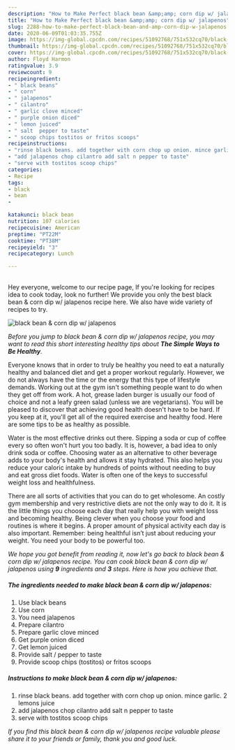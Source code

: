 ```yaml
---
description: "How to Make Perfect black bean &amp;amp; corn dip w/ jalapenos"
title: "How to Make Perfect black bean &amp;amp; corn dip w/ jalapenos"
slug: 2288-how-to-make-perfect-black-bean-and-amp-corn-dip-w-jalapenos
date: 2020-06-09T01:03:35.755Z
image: https://img-global.cpcdn.com/recipes/51092768/751x532cq70/black-bean-corn-dip-w-jalapenos-recipe-main-photo.jpg
thumbnail: https://img-global.cpcdn.com/recipes/51092768/751x532cq70/black-bean-corn-dip-w-jalapenos-recipe-main-photo.jpg
cover: https://img-global.cpcdn.com/recipes/51092768/751x532cq70/black-bean-corn-dip-w-jalapenos-recipe-main-photo.jpg
author: Floyd Harmon
ratingvalue: 3.9
reviewcount: 9
recipeingredient:
- " black beans"
- " corn"
- " jalapenos"
- " cilantro"
- " garlic clove minced"
- " purple onion diced"
- " lemon juiced"
- " salt  pepper to taste"
- " scoop chips tostitos or fritos scoops"
recipeinstructions:
- "rinse black beans. add together with corn chop up onion. mince garlic. 2 lemons juice"
- "add jalapenos chop cilantro add salt n pepper to taste"
- "serve with tostitos scoop chips"
categories:
- Recipe
tags:
- black
- bean
- 

katakunci: black bean  
nutrition: 107 calories
recipecuisine: American
preptime: "PT22M"
cooktime: "PT38M"
recipeyield: "3"
recipecategory: Lunch

---
```

<br>
Hey everyone, welcome to our recipe page, If you're looking for recipes idea to cook today, look no further! We provide you only the best black bean &amp; corn dip w/ jalapenos recipe here. We also have wide variety of recipes to try.
<br>


![black bean &amp; corn dip w/ jalapenos](https://img-global.cpcdn.com/recipes/51092768/751x532cq70/black-bean-corn-dip-w-jalapenos-recipe-main-photo.jpg)

<i>Before you jump to black bean &amp; corn dip w/ jalapenos recipe, you may want to read this short interesting healthy tips about <strong>The Simple Ways to Be Healthy</strong>.</i>

Everyone knows that in order to truly be healthy you need to eat a naturally healthy and balanced diet and get a proper workout regularly. However, we do not always have the time or the energy that this type of lifestyle demands. Working out at the gym isn't something people want to do when they get off from work. A hot, grease laden burger is usually our food of choice and not a leafy green salad (unless we are vegetarians). You will be pleased to discover that achieving good health doesn't have to be hard. If you keep at it, you'll get all of the required exercise and healthy food. Here are some tips to be as healthy as possible.

Water is the most effective drinks out there. Sipping a soda or cup of coffee every so often won't hurt you too badly. It is, however, a bad idea to only drink soda or coffee. Choosing water as an alternative to other beverage adds to your body's health and allows it stay hydrated. This also helps you reduce your caloric intake by hundreds of points without needing to buy and eat gross diet foods. Water is often one of the keys to successful weight loss and healthfulness.

There are all sorts of activities that you can do to get wholesome. An costly gym membership and very restrictive diets are not the only way to do it. It is the little things you choose each day that really help you with weight loss and becoming healthy. Being clever when you choose your food and routines is where it begins. A proper amount of physical activity each day is also important. Remember: being healthful isn’t just about reducing your weight. You need your body to be powerful too. 


<i>We hope you got benefit from reading it, now let's go back to black bean &amp; corn dip w/ jalapenos recipe. You can cook black bean &amp; corn dip w/ jalapenos using <strong>9</strong> ingredients and <strong>3</strong> steps. Here is how you achieve that.
</i>

##### The ingredients needed to make black bean &amp; corn dip w/ jalapenos:

1. Use  black beans
1. Use  corn
1. You need  jalapenos
1. Prepare  cilantro
1. Prepare  garlic clove minced
1. Get  purple onion diced
1. Get  lemon juiced
1. Provide  salt / pepper to taste
1. Provide  scoop chips (tostitos) or fritos scoops


##### Instructions to make black bean &amp; corn dip w/ jalapenos:

1. rinse black beans. add together with corn chop up onion. mince garlic. 2 lemons juice
1. add jalapenos chop cilantro add salt n pepper to taste
1. serve with tostitos scoop chips


<i>If you find this black bean &amp; corn dip w/ jalapenos recipe valuable please share it to your friends or family, thank you and good luck.</i>
